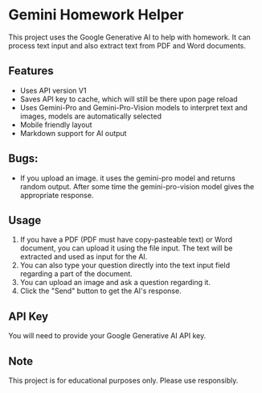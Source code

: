 # Gemini Homework Helper

This project uses the Google Generative AI to help with homework. It can process text input and also extract text from PDF and Word documents.
## Features
- Uses API version V1
- Saves API key to cache, which will still be there upon page reload
- Uses Gemini-Pro and Gemini-Pro-Vision models to interpret text and images, models are automatically selected
- Mobile friendly layout
- Markdown support for AI output
## Bugs:
- If you upload an image. it uses the gemini-pro model and returns random output. After some time the gemini-pro-vision model gives the appropriate response.
## Usage
1. If you have a PDF (PDF must have copy-pasteable text) or Word document, you can upload it using the file input. The text will be extracted and used as input for the AI.
2. You can also type your question directly into the text input field regarding a part of the document.
3. You can upload an image and ask a question regarding it.
4. Click the "Send" button to get the AI's response.

## API Key

You will need to provide your Google Generative AI API key.

## Note

This project is for educational purposes only. Please use responsibly.
